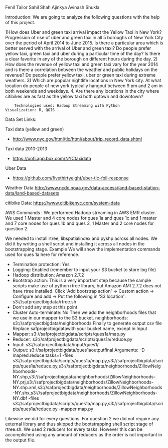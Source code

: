 Fenil  Tailor 
Sahil Shah
Ajinkya Avinash Shukla
 			              
                                                                                                                                                                                                                                                                           
Introduction: We are going to analyze the following questions with the help of this project. 

1)How does Uber and green taxi  arrival impact the  Yellow Taxi in New York?
Progression of rise of uber and green taxi in all 5 boroughs of New York City over the period of April 2014 to  June 2015.
Is there a particular area which is better served with the arrival of Uber and green taxi?
Do people prefer yellow taxi, green taxi and uber during a particular time of the day? Is there a clear favorite in any of the borough on different hours during the day.
2) How does the revenue of yellow taxi and green taxi vary for the year 2014 and is there a correlation between the weather and public holidays on the revenue? Do people prefer yellow taxi, uber or green taxi during extreme weathers.
3) Which are popular nightlife locations in New York city. At what location do people of new york typically hangout between 9 pm and 2 am in both weekends and weekdays.
4. Are there any locations in the city where citibikes are as fast as the yellow taxi both uptown and downtown? 

    	Technologies used: Hadoop Streaming with Python
	Visualization: R, QGIS . 


 
Data Set Links: 

Taxi data (yellow and green)
- http://www.nyc.gov/html/tlc/html/about/trip_record_data.shtml

Taxi data 2010-2013
- https://uofi.app.box.com/NYCtaxidata

Uber Data
- https://github.com/fivethirtyeight/uber-tlc-foil-response

Weather Data
http://www.ncdc.noaa.gov/data-access/land-based-station-data/land-based-datasets

citibike Data:
https://www.citibikenyc.com/system-data

AWS Commands : 
We performed Hadoop streaming in AWS EMR cluster. We used 1 Master and 4 core nodes for ques 1a and ques 1c and 1 master and 7 core nodes for ques 1b and ques 3, 1 Master and 2 core nodes for question 2.

We needed to install rtree, libspatialindex and pyshp across all nodes. We did it by writing a shell script and installing it across all nodes in the bootstrapping stage. 
Example
We will show the implementation commands used for ques 1a here for reference.

* Termination protection: Yes
* Logging: Enabled (remember to input your S3 bucket to store log file)
* Hadoop distribution: Amazon 2.7.2
* Bootstrap action: This is a very important step because the sample scripts 
make use of python rtree library, but Amazon AMI 2.7.2 does not have rtree installed.
Click 'Add bootstrap action' -> Custom action -> Configure and add -> 
Put the following in 'S3 location': s3://safprojectbigdata/rtree.sh
* Don't add any step at this point
* Cluster Auto-terminate: No
Then we add the neighborhoods files that we use in our mapper to the S3 bucket.
neighborhoods: s3://safprojectbigdata/neighborhoods
Finally to generate output csv file
Replace safprojectbigdatawith your bucket name, except in Input
* Mapper: s3://safprojectbigdata/scripts/ques1a/map.py
* Reducer: s3://safprojectbigdata/scripts/ques1a/reduce.py
* Input: s3://safprojectbigdata/input/ques1/
* Output: s3://safprojectbigdata/ques1aoutputfinal
Arguments: -D mapred.reduce.tasks=1 -files s3://safprojectbigdata/scripts/ques1a/map.py,s3://safprojectbigdata/scripts/ques1a/reduce.py,s3://safprojectbigdata/neighborhoods/ZillowNeighborhoods-NY.shp,s3://safprojectbigdata/neighborhoods/ZillowNeighborhoods-NY.prj,s3://safprojectbigdata/neighborhoods/ZillowNeighborhoods-NY.shp.xml,s3://safprojectbigdata/neighborhoods/ZillowNeighborhoods-NY.shx,s3://safprojectbigdata/neighborhoods/ZillowNeighborhoods-NY.dbf -files s3://safprojectbigdata/scripts/ques1a/map.py,s3://safprojectbigdata/scripts/ques1a/reduce.py -mapper map.py 
 
Likewise we did for every questions. For question 2 we did not require any external library and thus skipped the bootstrapping shell script stage of rtree.sh. We used 2 reducers for every tasks. However this can be accomplished using any amount of reducers as the order is not important in the output file. 




